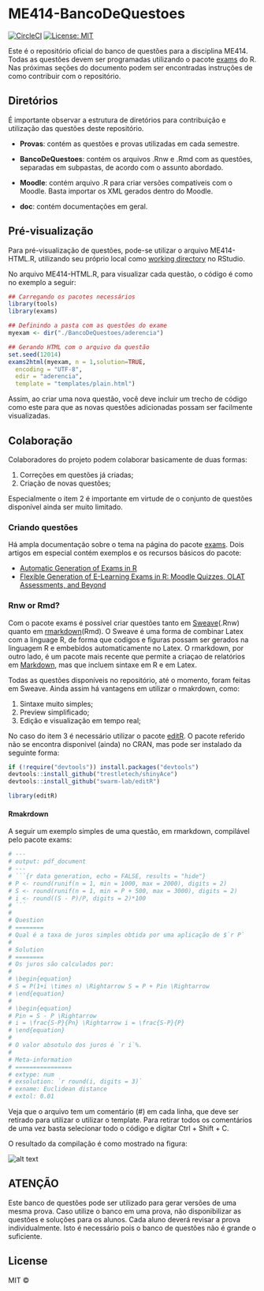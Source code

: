 ME414-BancoDeQuestoes
================

[![CircleCI](https://circleci.com/gh/flaviobarros/BancoFisica/tree/master.svg?style=svg&circle-token=ad42994e397d4da2260bafdb20853dd9a45efccf)](https://circleci.com/gh/flaviobarros/BancoFisica/tree/master)
[![License:
MIT](https://img.shields.io/badge/License-MIT-yellow.svg)](https://opensource.org/licenses/MIT)

Este é o repositório oficial do banco de questões para a disciplina
ME414. Todas as questões devem ser programadas utilizando o pacote
[exams](https://cran.r-project.org/web/packages/exams/index.html) do R.
Nas próximas seções do documento podem ser encontradas instruções de
como contribuir com o repositório.

## Diretórios

É importante observar a estrutura de diretórios para contribuição e
utilização das questões deste repositório.

  - **Provas**: contém as questões e provas utilizadas em cada semestre.

  - **BancoDeQuestoes**: contém os arquivos .Rnw e .Rmd com as questões,
    separadas em subpastas, de acordo com o assunto abordado.

  - **Moodle**: contém arquivo .R para criar versões compatíveis com o
    Moodle. Basta importar os XML gerados dentro do Moodle.

  - **doc**: contém documentações em geral.

## Pré-visualização

Para pré-visualização de questões, pode-se utilizar o arquivo
ME414-HTML.R, utilizando seu próprio local como [working
directory](https://stat.ethz.ch/R-manual/R-devel/library/base/html/getwd.html)
no RStudio.

No arquivo ME414-HTML.R, para visualizar cada questão, o código é como
no exemplo a seguir:

``` r
## Carregando os pacotes necessários
library(tools)
library(exams)

## Definindo a pasta com as questões do exame
myexam <- dir("./BancoDeQuestoes/aderencia")

## Gerando HTML com o arquivo da questão
set.seed(12014)
exams2html(myexam, n = 1,solution=TRUE,
  encoding = "UTF-8",
  edir = "aderencia",
  template = "templates/plain.html")
```

Assim, ao criar uma nova questão, você deve incluir um trecho de código
como este para que as novas questões adicionadas possam ser facilmente
visualizadas.

## Colaboração

Colaboradores do projeto podem colaborar basicamente de duas formas:

1.  Correções em questões já criadas;
2.  Criação de novas questões;

Especialmente o item 2 é importante em virtude de o conjunto de questões
disponível ainda ser muito limitado.

### Criando questões

Há ampla documentação sobre o tema na página do pacote
[exams](https://cran.r-project.org/web/packages/exams/index.html). Dois
artigos em especial contém exemplos e os recursos básicos do pacote:

  - [Automatic Generation of Exams in
    R](https://cran.r-project.org/web/packages/exams/vignettes/exams.pdf)
  - [Flexible Generation of E-Learning Exams in R: Moodle Quizzes, OLAT
    Assessments, and
    Beyond](https://cran.r-project.org/web/packages/exams/vignettes/exams2.pdf)

### Rnw or Rmd?

Com o pacote exams é possível criar questões tanto em
[Sweave](http://www.statistik.lmu.de/~leisch/Sweave/)(.Rnw) quanto em
[rmarkdown](http://rmarkdown.rstudio.com/)(Rmd). O Sweave é uma forma de
combinar Latex com a linguage R, de forma que codigos e figuras possam
ser gerados na linguagem R e embebidos automaticamente no Latex. O
rmarkdown, por outro lado, é um pacote mais recente que permite a
criaçao de relatórios em
[Markdown](https://pt.wikipedia.org/wiki/Markdown), mas que incluem
sintaxe em R e em Latex.

Todas as questões disponíveis no repositório, até o momento, foram
feitas em Sweave. Ainda assim há vantagens em utilizar o rmakrdown,
como:

1.  Sintaxe muito simples;
2.  Preview simplificado;
3.  Edição e visualização em tempo real;

No caso do item 3 é necessário utilizar o pacote
[editR](https://github.com/swarm-lab/editR). O pacote referido não se
encontra disponivel (ainda) no CRAN, mas pode ser instalado da seguinte
forma:

``` r
if (!require("devtools")) install.packages("devtools")
devtools::install_github("trestletech/shinyAce")
devtools::install_github("swarm-lab/editR")

library(editR)
```

#### Rmakrdown

A seguir um exemplo simples de uma questão, em rmarkdown, compilável
pelo pacote exams:

```` r
# ---
# output: pdf_document
# ---
# ```{r data generation, echo = FALSE, results = "hide"}
# P <- round(runif(n = 1, min = 1000, max = 2000), digits = 2)
# S <- round(runif(n = 1, min = P + 500, max = 3000), digits = 2)
# i <- round((S - P)/P, digits = 2)*100
# ```
# 
# Question
# ========
# Qual é a taxa de juros simples obtida por uma aplicação de $`r P`
# 
# Solution
# ========
# Os juros são calculados por:
# 
# \begin{equation}
# S = P(1+i \times n) \Rightarrow S = P + Pin \Rightarrow 
# \end{equation}
# 
# \begin{equation}
# Pin = S - P \Rightarrow 
# i = \frac{S-P}{Pn} \Rightarrow i = \frac{S-P}{P}
# \end{equation}
# 
# O valor absotulo dos juros é `r i`%.
# 
# Meta-information
# ================
# extype: num
# exsolution: `r round(i, digits = 3)`
# exname: Euclidean distance
# extol: 0.01
````

Veja que o arquivo tem um comentário (\#) em cada linha, que deve ser
retirado para utilizar o utilizar o template. Para retirar todos os
comentários de uma vez basta selecionar todo o código e digitar Ctrl +
Shift + C.

O resultado da compilação é como mostrado na figura:

![alt text](figures/q.png)

## ATENÇÃO

Este banco de questões pode ser utilizado para gerar versões de uma
mesma prova. Caso utilize o banco em uma prova, não disponibilizar as
questões e soluções para os alunos. Cada aluno deverá revisar a prova
individualmente. Isto é necessário pois o banco de questões não é grande
o suficiente.

## License

MIT ©

